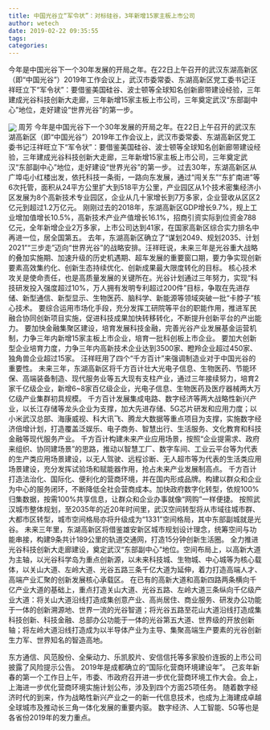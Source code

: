 ```yaml
---
title: 中国光谷立“军令状”：对标硅谷，3年新增15家主板上市公司
author: wetech
date: 2019-02-22 09:35:55
tags: 
categories: 
---
```

今年是中国光谷下一个30年发展的开局之年。在22日上午召开的武汉东湖高新区（即“中国光谷”）2019年工作会议上，武汉市委常委、东湖高新区党工委书记汪祥旺立下“军令状”：要借鉴美国硅谷、波士顿等全球知名创新廊带建设经验，三年建成光谷科技创新大走廊，三年新增15家主板上市公司，三年奠定武汉“东部副中心”地位，走好建设“世界光谷”的第一步。
<!-- more -->
<img align="center" border="0" src="https://imgcdn.yicai.com/uppics/images/2019/02/470abe4ed3a617d0dd61bbf3858321ef.jpg" />
周芳
今年是中国光谷下一个30年发展的开局之年。在22日上午召开的武汉东湖高新区（即“中国光谷”）2019年工作会议上，武汉市委常委、东湖高新区党工委书记汪祥旺立下“军令状”：要借鉴美国硅谷、波士顿等全球知名创新廊带建设经验，三年建成光谷科技创新大走廊，三年新增15家主板上市公司，三年奠定武汉“东部副中心”地位，走好建设“世界光谷”的第一步。
过去30年，东湖高新区从广埠屯小红楼出发，依托科技一条街，一路向东发展，通过“闯关东”“东扩南进”等6次托管，面积从24平方公里扩大到518平方公里，产业园区从1个技术密集经济小区发展为8个高新技术专业园区，企业从几十家增长到7万多家，企业营收从区区2亿元到超过1.2万亿元。
刚刚过去的2018年，东湖高新区GDP增长9.7%，规上工业增加值增长10.5%，高新技术产业产值增长16.1%，招商引资实际到位资金788亿元，全年新增企业2万多家，上市公司达到41家，在国家高新区综合实力排名中再进一位，居全国第五。
去年，东湖高新区确立了“谋划2049、规划2035、计划2021”“三步走”迈向“世界光谷”的战略安排。汪祥旺说，未来三年是光谷重大战略的叠加实施期、加速升级的历史机遇期、超车发展的重要窗口期，要力争实现创新要素高效集约化、创新生态持续优化、创新成果最大限度转化的目标。
核心技术攻关是使命责任，也是高质量发展的关键所在。光谷计划通过三年努力，实现“科技研发投入强度超过10%，万人拥有发明专利超过200件”目标，争取在先进存储、新型通信、新型显示、生物医药、脑科学、新能源等领域突破一批“卡脖子”核心技术。
要综合运用市场化手段，充分发挥工研院等平台的职能作用，推进军民融合协同创新项目实施，促进科技成果加快转移转化，不断提升创新平台的产出能力。
要加快金融集聚区建设，培育发展科技金融，完善光谷产业发展基金运营机制，力争三年内新增15家主板上市企业，培育一批科创板上市企业。
要加大创新型企业培育力度，力争三年内高新技术企业达到3500家、瞪羚企业超过450家、独角兽企业超过15家。
汪祥旺用了四个“千方百计”来强调制造业对于中国光谷的重要性。
未来三年，东湖高新区将千方百计壮大光电子信息、生物医药、节能环保、高端装备制造、现代服务业等五大现有支柱产业，通过三年接续努力，培育2家千亿级企业，新增6~8家百亿级企业，光电子信息、生物医药及医疗器械两大万亿级产业集群初具规模。
千方百计发展集成电路、数字经济等两大战略性新兴产业，以长江存储等龙头企业为支撑，加大先进存储、5G芯片研发和应用力度；以小米武汉总部、海康威视、科大讯飞、腾龙大数据等重点项目为支撑，实施数字经济倍增计划，打造覆盖泛娱乐、电子商务、智慧出行、生活服务、文化教育和科技金融等现代服务产业。
千方百计构建未来产业应用场景，按照“企业提需求、政府来组织、协同建场景”的思路，推动以智慧工厂、数字车间、工业云平台等为代表的生产类应用场景建设，以无人驾驶、远程诊断、无人超市等为代表的生活类应用场景建设，充分发挥试验场和赋能器作用，抢占未来产业发展制高点。
千方百计打造法治化、国际化、便利化的营商环境，并在国内形成品牌。构建以群众和企业为中心的服务闭环，不断降低全社会营商成本。加快政府数字化转型，依规100%归集数据，按需100%共享信息，让群众和企业办事就像“网购”一样便捷。
按照武汉城市整体规划，至2035年的近20年时间里，武汉空间转型将从市域往城市群、大都市区转型，城市空间格局亦将升级成为“1331”空间格局，其中东部副城就是光谷。
未来三年里，东湖高新区将借鉴雄安新区城市规划设计理念，统筹空间与功能串接，构建9条共计189公里的轨道交通网，打造15分钟创新生活圈。
全力推进光谷科技创新大走廊建设，奠定武汉“东部副中心”地位。空间布局上，以高新大道为主轴，以光谷科学岛为重点创新源，以未来科技城、生物城、中心城等为核心载体，以关山大道、左岭大道、光谷五路三条千亿大道为延伸，着力打造高端人才、高端产业汇聚的创新发展核心承载区。
在已有的高新大道和高新四路两条横向千亿产业大道的基础上，重点打造关山大道、光谷五路、左岭大道三条纵向千亿级产业大道：将关山大道沿线打造成集创意产业、高尚居住、商业服务、研发办公功能于一体的创新溯源地、世界一流的光谷智道；将光谷五路至花山大道沿线打造成集科技创新、科技金融、总部办公功能于一体的光谷第五大道、世界级的开放创新轴；将左岭大道沿线打造成为以半导体产业为主导、集聚高端生产要素的光谷创新生力军、世界知名的智造高地。
 
 
东方通信、风范股份、全柴动力、乐凯胶片、安信信托等多家股价连扳的上市公司披露了风险提示公告。
2019年是成都确立的“国际化营商环境建设年”。
己亥年新春的第一个工作日上午，市委、市政府召开进一步优化营商环境工作大会。会上，上海进一步优化营商环境实施计划公布，涉及到四个方面25项任务。
随着数字经济时代的到来，作为战略性新兴产业之一的新一代信息技术，也成为上海建成卓越全球城市及推动长三角一体化发展的重要内驱。
数字经济、人工智能、5G等也是各省份2019年的发力重点。

